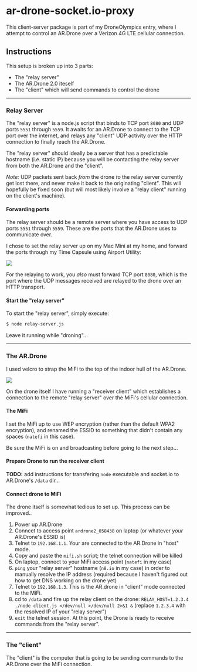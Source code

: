 ar-drone-socket.io-proxy
========================

This client-server package is part of my DroneOlympics entry, where I attempt
to control an AR.Drone over a Verizon 4G LTE cellular connection.

Instructions
------------

This setup is broken up into 3 parts:

  * The "relay server"
  * The AR.Drone 2.0 iteself
  * The "client" which will send commands to control the drone

----------------
### Relay Server

The "relay server" is a node.js script that binds to TCP port `8080` and UDP ports
`5551` through `5559`. It awaits for an AR.Drone to connect to the TCP port over
the internet, and relays any "client" UDP activity over the HTTP connection to
finally reach the AR.Drone.

The "relay server" should ideally be a server that has a predictable hostname
(i.e. static IP) because you will be contacting the relay server from both the
AR.Drone and the "client".

_Note:_ UDP packets sent back _from_ the drone _to_ the relay server currently
get lost there, and never make it back to the originating "client". This will
hopefully be fixed soon (but will most likely involve a "relay client" running on
the client's machine).

#### Forwarding ports

The relay server should be a remote server where you have access to UDP ports
`5551` through `5559`. These are the ports that the AR.Drone uses to communicate over.

I chose to set the relay server up on my Mac Mini at my home, and forward the
ports through my Time Capsule using Airport Utility:

![](http://f.cl.ly/items/1p051N1V3I431d1k0u21/Screen%20Shot%202012-12-11%20at%208.46.59%20PM.png)

For the relaying to work, you _also_ must forward TCP port `8080`, which is the
port where the UDP messages received are relayed to the drone over an HTTP
transport.

#### Start the "relay server"

To start the "relay server", simply execute:

``` bash
$ node relay-server.js
```

Leave it running while "droning"...


----------------
### The AR.Drone

I used velcro to strap the MiFi to the top of the indoor hull of the AR.Drone.

![](http://f.cl.ly/items/440o273z0D2k2j3J3N1V/drone-mifi.png)

On the drone itself I have running a "receiver client" which establishes a
connection to the remote "relay server" over the MiFi's cellular connection.

#### The MiFi

I set the MiFi up to use WEP encryption (rather than the default WPA2 encryption),
and renamed the ESSID to something that didn't contain any spaces (`natefi` in
this case).

Be sure the MiFi is on and broadcasting before going to the next step...

#### Prepare Drone to run the receiver client

__TODO:__ add instructions for transfering `node` executable and socket.io to
AR.Drone's `/data` dir...

#### Connect drone to MiFi

The drone itself is somewhat tedious to set up. This process can be improved..

  1. Power up AR.Drone
  1. Conncet to access point `ardrone2_058438` on laptop (or whatever _your_ AR.Drone's ESSID is)
  1. Telnet to `192.168.1.1`. Your are connected to the AR.Drone in "host" mode.
  1. Copy and paste the `mifi.sh` script; the telnet connection will be killed
  1. On laptop, connect to your MiFi access point (`natefi` in my case)
  1. `ping` your "relay server" hostname (`n8.io` in my case) in order to manually resolve the IP address (required because I haven't figured out how to get DNS working on the drone yet)
  1. Telnet to `192.168.1.3`. This is the AR.drone in "client" mode connected to the MiFi.
  1. cd to `/data` and fire up the relay client on the drone: `RELAY_HOST=1.2.3.4 ./node client.js </dev/null >/dev/null 2>&1 &` (replace `1.2.3.4` with the resolved IP of your "relay server")
  1. `exit` the telnet session. At this point, the Drone is ready to receive commands from the "relay server".


----------------
### The "client"

The "client" is the computer that is going to be sending commands to the AR.Drone
over the MiFi connection.

